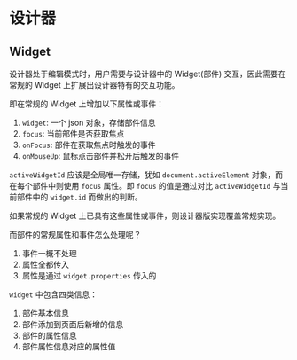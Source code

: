 # 设计器

## Widget

设计器处于编辑模式时，用户需要与设计器中的 Widget(部件) 交互，因此需要在常规的 Widget 上扩展出设计器特有的交互功能。

即在常规的 Widget 上增加以下属性或事件：

1. `widget`: 一个 json 对象，存储部件信息
2. `focus`: 当前部件是否获取焦点
3. `onFocus`: 部件在获取焦点时触发的事件
4. `onMouseUp`: 鼠标点击部件并松开后触发的事件

`activeWidgetId` 应该是全局唯一存储，犹如 `document.activeElement` 对象，而在每个部件中则使用 `focus` 属性。即 `focus` 的值是通过对比 `activeWidgetId` 与当前部件中的 `widget.id` 而做出的判断。

如果常规的 Widget 上已具有这些属性或事件，则设计器版实现覆盖常规实现。

而部件的常规属性和事件怎么处理呢？

1. 事件一概不处理
2. 属性全都传入
3. 属性是通过 `widget.properties` 传入的

`widget` 中包含四类信息：

1. 部件基本信息
2. 部件添加到页面后新增的信息
3. 部件的属性信息
4. 部件属性信息对应的属性值
